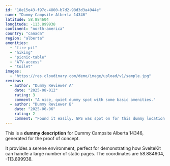 ```yaml
---
id: "18e15e43-f97c-4800-b7d2-98d3d3a4944e"
name: "Dummy Campsite Alberta 14346"
latitude: 58.884604
longitude: -113.899938
continent: "north-america"
country: "canada"
region: "alberta"
amenities:
  - "fire-pit"
  - "hiking"
  - "picnic-table"
  - "ATV-access"
  - "toilet"
images:
  - "https://res.cloudinary.com/demo/image/upload/v1/sample.jpg"
reviews:
  - author: "Dummy Reviewer A"
    date: "2025-08-012"
    rating: 3
    comment: "A nice, quiet dummy spot with some basic amenities."
  - author: "Dummy Reviewer B"
    date: "2025-06-06"
    rating: 2
    comment: "Found it easily. GPS was spot on for this dummy location."
---
```


This is a **dummy description** for Dummy Campsite Alberta 14346, generated for the proof of concept.

It provides a serene environment, perfect for demonstrating how SvelteKit can handle a large number of static pages. The coordinates are 58.884604, -113.899938.
